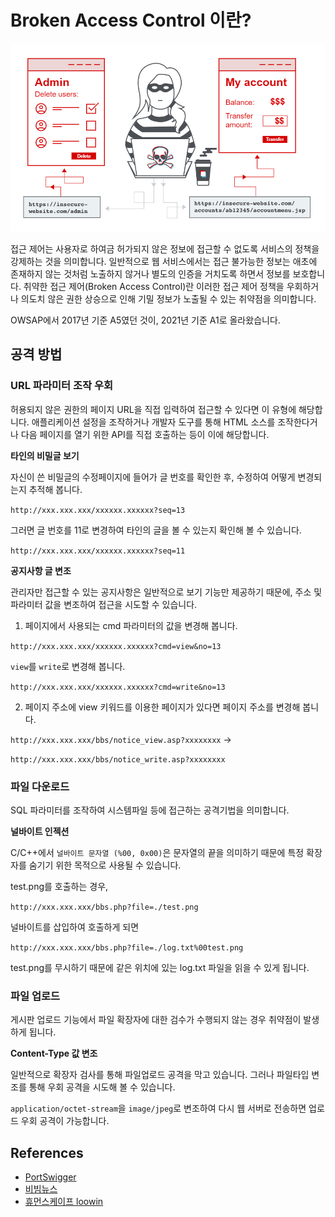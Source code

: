 # Broken Access Control 이란?

![image-20211203125428884](Broken_Access_Control.assets/image-20211203125428884.png)

접근 제어는 사용자로 하여금 허가되지 않은 정보에 접근할 수 없도록 서비스의 정책을 강제하는 것을 의미합니다. 일반적으로 웹 서비스에서는 접근 불가능한 정보는 애초에 존재하지 않는 것처럼 노출하지 않거나 별도의 인증을 거치도록 하면서 정보를 보호합니다. 취약한 접근 제어(Broken Access Control)란 이러한 접근 제어 정책을 우회하거나 의도치 않은 권한 상승으로 인해 기밀 정보가 노출될 수 있는 취약점을 의미합니다.

OWSAP에서 2017년 기준 A5였던 것이, 2021년 기준 A1로 올라왔습니다.

## 공격 방법

### URL 파라미터 조작 우회

허용되지 않은 권한의 페이지 URL을 직접 입력하여 접근할 수 있다면 이 유형에 해당합니다. 애플리케이션 설정을 조작하거나 개발자 도구를 통해 HTML 소스를 조작한다거나 다음 페이지를 열기 위한 API를 직접 호출하는 등이 이에 해당합니다.

**타인의 비밀글 보기**

자신이 쓴 비밀글의 수정페이지에 들어가 글 번호를 확인한 후, 수정하여 어떻게 변경되는지 추적해 봅니다.

`http://xxx.xxx.xxx/xxxxxx.xxxxxx?seq=13`

그러면 글 번호를 11로 변경하여 타인의 글을 볼 수 있는지 확인해 볼 수 있습니다.

`http://xxx.xxx.xxx/xxxxxx.xxxxxx?seq=11`

**공지사항 글 변조**

관리자만 접근할 수 있는 공지사항은 일반적으로 보기 기능만 제공하기 때문에, 주소 및 파라미터 값을 변조하여 접근을 시도할 수 있습니다.

1. 페이지에서 사용되는 cmd 파라미터의 값을 변경해 봅니다.

`http://xxx.xxx.xxx/xxxxxx.xxxxxx?cmd=view&no=13`

`view`를 `write`로 변경해 봅니다.

`http://xxx.xxx.xxx/xxxxxx.xxxxxx?cmd=write&no=13`

2. 페이지 주소에 view 키워드를 이용한 페이지가 있다면 페이지 주소를 변경해 봅니다.

`http://xxx.xxx.xxx/bbs/notice_view.asp?xxxxxxxx` ->

`http://xxx.xxx.xxx/bbs/notice_write.asp?xxxxxxxx`

### 파일 다운로드

SQL 파라미터를 조작하여 시스템파일 등에 접근하는 공격기법을 의미합니다.

**널바이트 인젝션**

C/C++에서 `널바이트 문자열 (%00, 0x00)`은 문자열의 끝을 의미하기 때문에 특정 확장자를 숨기기 위한 목적으로 사용될 수 있습니다.

test.png를 호출하는 경우,

`http://xxx.xxx.xxx/bbs.php?file=./test.png`

널바이트를 삽입하여 호출하게 되면

`http://xxx.xxx.xxx/bbs.php?file=./log.txt%00test.png`

test.png를 무시하기 때문에 같은 위치에 있는 log.txt 파일을 읽을 수 있게 됩니다.

### 파일 업로드

게시판 업로드 기능에서 파일 확장자에 대한 검수가 수행되지 않는 경우 취약점이 발생하게 됩니다.

**Content-Type 값 변조**

일반적으로 확장자 검사를 통해 파일업로드 공격을 막고 있습니다. 그러나 파일타입 변조를 통해 우회 공격을 시도해 볼 수 있습니다.

`application/octet-stream`을 `image/jpeg`로 변조하여 다시 웹 서버로 전송하면 업로드 우회 공격이 가능합니다.

## References

- [PortSwigger](https://portswigger.net/web-security/access-control)
- [비빔뉴스](https://bibimnews.com/entry/%EC%B7%A8%EC%95%BD%ED%95%9C-%EC%A0%91%EA%B7%BC-%EC%A0%9C%EC%96%B4Broken-Access-Control-%EC%B7%A8%EC%95%BD%EC%A0%90-OWASP-Top-10-2017-A5)
- [휴먼스케이프 loowin](https://medium.com/humanscape-tech/%EC%B7%A8%EC%95%BD%ED%95%9C-%EC%A0%91%EA%B7%BC-%EC%A0%9C%EC%96%B4-broken-access-control-%EB%A5%BC-%EC%95%8C%EC%95%84%EB%B3%B4%EC%9E%90-c93b13a4b4f1)

